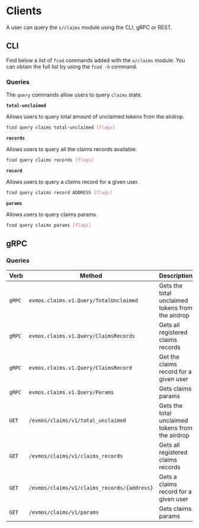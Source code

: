 <!--
order: 7
-->

# Clients

A user can query the `x/claims` module using the CLI, gRPC or REST.

## CLI

Find below a list of `fcod` commands added with the `x/claims` module. You can obtain the full list by using the `fcod -h` command.

### Queries

The `query` commands allow users to query `claims` state.

**`total-unclaimed`**

Allows users to query total amount of unclaimed tokens from the airdrop.

```bash
fcod query claims total-unclaimed [flags]
```

**`records`**

Allows users to query all the claims records available.

```bash
fcod query claims records [flags]
```

**`record`**

Allows users to query a claims record for a given user.

```bash
fcod query claims record ADDRESS [flags]
```

**`params`**

Allows users to query claims params.

```bash
fcod query claims params [flags]
```

## gRPC

### Queries

| Verb   | Method                                     | Description                                      |
|--------|--------------------------------------------|--------------------------------------------------|
| `gRPC` | `evmos.claims.v1.Query/TotalUnclaimed`     | Gets the total unclaimed tokens from the airdrop |
| `gRPC` | `evmos.claims.v1.Query/ClaimsRecords`      | Gets all registered claims records               |
| `gRPC` | `evmos.claims.v1.Query/ClaimsRecord`       | Get the claims record for a given user            |
| `gRPC` | `evmos.claims.v1.Query/Params`             | Gets claims params                               |
| `GET`  | `/evmos/claims/v1/total_unclaimed`         | Gets the total unclaimed tokens from the airdrop |
| `GET`  | `/evmos/claims/v1/claims_records`          | Gets all registered claims records               |
| `GET`  | `/evmos/claims/v1/claims_records/{address}` | Gets a claims record for a given user            |
| `GET`  | `/evmos/claims/v1/params`                  | Gets claims params                               |
